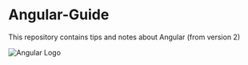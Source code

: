 # Angular-Guide
This repository contains tips and notes about Angular (from version 2)

![Angular Logo](https://cdn-images-1.medium.com/max/184/1*nbJ41jD1-r2Oe6FsLjKaOg@2x.png "https://angular.io/")

